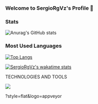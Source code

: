 ### Welcome to SergioRgVz's Profile 👋

<!--
**SergioRgVz/SergioRgVz** is a ✨ _special_ ✨ repository because its `README.md` (this file) appears on your GitHub profile.

Here are some ideas to get you started:

- 🔭 I’m currently working on ...
- 🌱 I’m currently learning ...
- 👯 I’m looking to collaborate on ...
- 🤔 I’m looking for help with ...
- 💬 Ask me about ...
- 📫 How to reach me: ...
- 😄 Pronouns: ...
- ⚡ Fun fact: ...
-->

### Stats

![Anurag's GitHub stats](https://github-readme-stats.vercel.app/api?username=SergioRgVz&show_icons=true&theme=cobalt)

### Most Used Languages

[![Top Langs](https://github-readme-stats.vercel.app/api/top-langs/?username=SergioRgVz&layout=compact&theme=cobalt)](https://github.com/anuraghazra/github-readme-stats)


[![SergioRgVz's wakatime stats](https://github-readme-stats.vercel.app/api/wakatime?username=SergioRgVz)](https://github.com/anuraghazra/github-readme-stats)



 TECHNOLOGIES AND TOOLS
 
 ![](https://img.shields.io/badge/Code-C++-informational?style=flat&logo=#A8B9CC&logoColor=white&color=2bbc8a)

?style=flat&logo=appveyor
